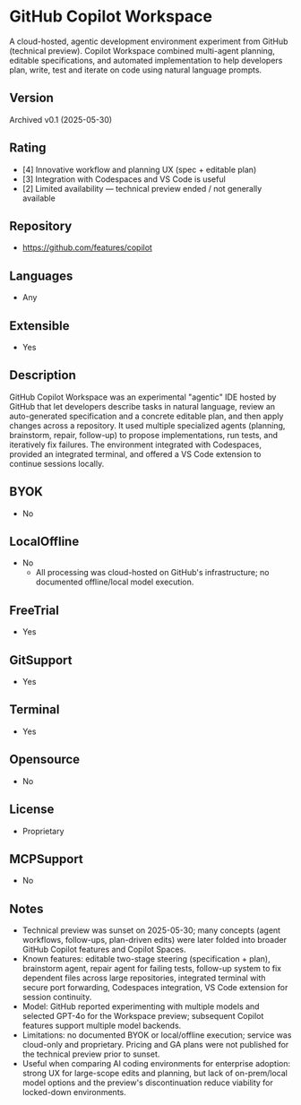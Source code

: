 # GitHub Copilot Workspace
A cloud-hosted, agentic development environment experiment from GitHub (technical preview). Copilot Workspace combined multi-agent planning, editable specifications, and automated implementation to help developers plan, write, test and iterate on code using natural language prompts.

## Version
Archived v0.1 (2025-05-30)

## Rating
- [4] Innovative workflow and planning UX (spec + editable plan)
- [3] Integration with Codespaces and VS Code is useful
- [2] Limited availability — technical preview ended / not generally available

## Repository
- https://github.com/features/copilot

## Languages
- Any

## Extensible
- Yes

## Description
GitHub Copilot Workspace was an experimental "agentic" IDE hosted by GitHub that let developers describe tasks in natural language, review an auto-generated specification and a concrete editable plan, and then apply changes across a repository. It used multiple specialized agents (planning, brainstorm, repair, follow-up) to propose implementations, run tests, and iteratively fix failures. The environment integrated with Codespaces, provided an integrated terminal, and offered a VS Code extension to continue sessions locally.

## BYOK
- No

## LocalOffline
- No
  - All processing was cloud-hosted on GitHub's infrastructure; no documented offline/local model execution.

## FreeTrial
- Yes

## GitSupport
- Yes

## Terminal
- Yes

## Opensource
- No

## License
- Proprietary

## MCPSupport
- No

## Notes
- Technical preview was sunset on 2025-05-30; many concepts (agent workflows, follow-ups, plan-driven edits) were later folded into broader GitHub Copilot features and Copilot Spaces.
- Known features: editable two-stage steering (specification + plan), brainstorm agent, repair agent for failing tests, follow-up system to fix dependent files across large repositories, integrated terminal with secure port forwarding, Codespaces integration, VS Code extension for session continuity.
- Model: GitHub reported experimenting with multiple models and selected GPT-4o for the Workspace preview; subsequent Copilot features support multiple model backends.
- Limitations: no documented BYOK or local/offline execution; service was cloud-only and proprietary. Pricing and GA plans were not published for the technical preview prior to sunset.
- Useful when comparing AI coding environments for enterprise adoption: strong UX for large-scope edits and planning, but lack of on-prem/local model options and the preview's discontinuation reduce viability for locked-down environments.
